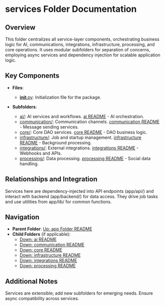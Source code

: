 # services Folder Documentation

## Overview
This folder centralizes all service-layer components, orchestrating business logic for AI, communications, integrations, infrastructure, processing, and core operations. It uses modular subfolders for separation of concerns, employing async services and dependency injection for scalable application logic.

## Key Components
- **Files**:
  - [__init__.py](__init__.py): Initialization file for the package.

- **Subfolders**:
  - [ai/](ai/): AI services and workflows. [ai README](./ai/README.md) - AI orchestration.
  - [communication/](communication/): Communication channels. [communication README](./communication/README.md) - Message sending services.
  - [core/](core/): Core DAO services. [core README](./core/README.md) - DAO business logic.
  - [infrastructure/](infrastructure/): Job and startup management. [infrastructure README](./infrastructure/README.md) - Background processing.
  - [integrations/](integrations/): External integrations. [integrations README](./integrations/README.md) - Webhooks and APIs.
  - [processing/](processing/): Data processing. [processing README](./processing/README.md) - Social data handling.

## Relationships and Integration
Services here are dependency-injected into API endpoints (app/api/) and interact with backend (app/backend/) for data access. They drive job tasks and use utilities from app/lib/ for common functions.

## Navigation
- **Parent Folder**: [Up: app Folder README](../README.md)
- **Child Folders** (if applicable): 
  - [Down: ai README](./ai/README.md)
  - [Down: communication README](./communication/README.md)
  - [Down: core README](./core/README.md)
  - [Down: infrastructure README](./infrastructure/README.md)
  - [Down: integrations README](./integrations/README.md)
  - [Down: processing README](./processing/README.md)

## Additional Notes
Services are extensible; add new subfolders for emerging needs. Ensure async compatibility across services.
